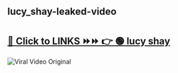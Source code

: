 
 ## lucy_shay-leaked-video 

# <h2><a href="https://clipsfans.com/lucy_shay&ref=git">🔗 Click to LINKS ⏩⏩ 👉 🟢 lucy shay </a></h2>

<a href="https://clipsfans.com/lucy_shay&ref=git" rel="nofollow" data-target="animated-image.originalLink"><img src="https://i.ibb.co.com/xMMVF88/686577567.gif" alt="Viral Video Original" style="max-width: 100%; display: inline-block;" data-target="animated-image.originalImage"></a>
